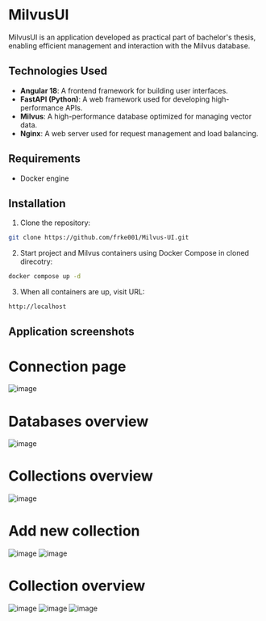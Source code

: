 # MilvusUI

MilvusUI is an application developed as practical part of bachelor's thesis, enabling efficient management and interaction with the Milvus database.

## Technologies Used

- **Angular 18**: A frontend framework for building user interfaces.
- **FastAPI (Python)**: A web framework used for developing high-performance APIs.
- **Milvus**: A high-performance database optimized for managing vector data.
- **Nginx**: A web server used for request management and load balancing.

## Requirements

- Docker engine

## Installation

1. Clone the repository:

 ```bash
git clone https://github.com/frke001/Milvus-UI.git
```

2. Start project and Milvus containers using Docker Compose in cloned direcotry:

 ```bash
docker compose up -d
```

3. When all containers are up, visit URL:

 ```bash
http://localhost
```

## Application screenshots

# Connection page
![image](https://github.com/user-attachments/assets/1d98c3d9-110f-4310-ab85-8204cbc58539)

# Databases overview
![image](https://github.com/user-attachments/assets/7a0beb67-d773-4faa-af14-a2e8a3409c2b)

# Collections overview
![image](https://github.com/user-attachments/assets/9233b22f-f294-46db-a04c-af84a92cb65a)

# Add new collection
![image](https://github.com/user-attachments/assets/49e7e3a1-939c-4516-b345-b31e91b4e3d1)
![image](https://github.com/user-attachments/assets/428179fb-530b-484c-bf2a-eaf6a8cee382)

# Collection overview
![image](https://github.com/user-attachments/assets/7c4d3224-0ab4-45d1-ae87-67fc689d5c76)
![image](https://github.com/user-attachments/assets/51ca806a-4f32-4986-8b06-22f6eb769324)
![image](https://github.com/user-attachments/assets/0cc9c106-37e1-4e7c-b2f0-906614566768)
